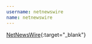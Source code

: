 ```yaml
---
username: netnewswire
name: netnewswire
---
```


[NetNewsWire](http://netnewswireapp.com){:target="_blank"}
